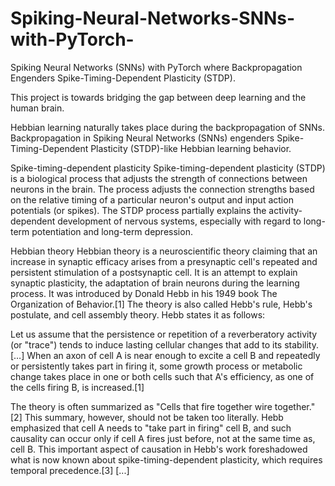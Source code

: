 # Spiking-Neural-Networks-SNNs-with-PyTorch-
Spiking Neural Networks (SNNs) with PyTorch where Backpropagation Engenders Spike-Timing-Dependent Plasticity (STDP).

This project is towards bridging the gap between deep learning and the human brain.

Hebbian learning naturally takes place during the backpropagation of SNNs. Backpropagation in Spiking Neural Networks (SNNs) engenders Spike-Timing-Dependent Plasticity (STDP)-like Hebbian learning behavior.

Spike-timing-dependent plasticity
Spike-timing-dependent plasticity (STDP) is a biological process that adjusts the strength of connections between neurons in the brain. The process adjusts the connection strengths based on the relative timing of a particular neuron's output and input action potentials (or spikes). The STDP process partially explains the activity-dependent development of nervous systems, especially with regard to long-term potentiation and long-term depression.


Hebbian theory
Hebbian theory is a neuroscientific theory claiming that an increase in synaptic efficacy arises from a presynaptic cell's repeated and persistent stimulation of a postsynaptic cell. It is an attempt to explain synaptic plasticity, the adaptation of brain neurons during the learning process. It was introduced by Donald Hebb in his 1949 book The Organization of Behavior.[1] The theory is also called Hebb's rule, Hebb's postulate, and cell assembly theory. Hebb states it as follows:

Let us assume that the persistence or repetition of a reverberatory activity (or "trace") tends to induce lasting cellular changes that add to its stability.[…] When an axon of cell A is near enough to excite a cell B and repeatedly or persistently takes part in firing it, some growth process or metabolic change takes place in one or both cells such that A's efficiency, as one of the cells firing B, is increased.[1]

The theory is often summarized as "Cells that fire together wire together."[2] This summary, however, should not be taken too literally. Hebb emphasized that cell A needs to "take part in firing" cell B, and such causality can occur only if cell A fires just before, not at the same time as, cell B. This important aspect of causation in Hebb's work foreshadowed what is now known about spike-timing-dependent plasticity, which requires temporal precedence.[3] [...]
